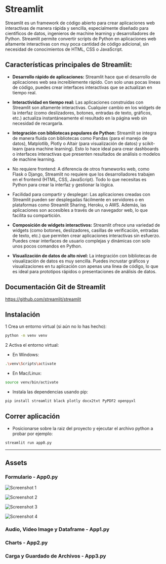 # Streamlit

Streamlit es un framework de código abierto para crear aplicaciones web interactivas de manera rápida y sencilla, especialmente diseñado para científicos de datos, ingenieros de machine learning y desarrolladores de Python. Streamlit permite convertir scripts de Python en aplicaciones web altamente interactivas con muy poca cantidad de código adicional, sin necesidad de conocimientos de HTML, CSS o JavaScript.

## Características principales de Streamlit:

- **Desarrollo rápido de aplicaciones:** Streamlit hace que el desarrollo de aplicaciones web sea increíblemente rápido. Con solo unas pocas líneas de código, puedes crear interfaces interactivas que se actualizan en tiempo real.

- **Interactividad en tiempo real:** Las aplicaciones construidas con Streamlit son altamente interactivas. Cualquier cambio en los widgets de la interfaz (como deslizadores, botones, entradas de texto, gráficos, etc.) actualiza instantáneamente el resultado en la página web sin necesidad de recargarla.

- **Integración con bibliotecas populares de Python:** Streamlit se integra de manera fluida con bibliotecas como Pandas (para el manejo de datos), Matplotlib, Plotly o Altair (para visualización de datos) y scikit-learn (para machine learning). Esto lo hace ideal para crear dashboards o interfaces interactivas que presenten resultados de análisis o modelos de machine learning.

- No requiere frontend: A diferencia de otros frameworks web, como Flask o Django, Streamlit no requiere que los desarrolladores trabajen en el frontend (HTML, CSS, JavaScript). Todo lo que necesitas es Python para crear la interfaz y gestionar la lógica.

- Facilidad para compartir y desplegar: Las aplicaciones creadas con Streamlit pueden ser desplegadas fácilmente en servidores o en plataformas como Streamlit Sharing, Heroku, o AWS. Además, las aplicaciones son accesibles a través de un navegador web, lo que facilita su compartición.

- **Composición de widgets interactivos:** Streamlit ofrece una variedad de widgets (como botones, deslizadores, casillas de verificación, entradas de texto, etc.) que permiten crear aplicaciones interactivas sin esfuerzo. Puedes crear interfaces de usuario complejas y dinámicas con solo unos pocos comandos en Python.

- **Visualización de datos de alto nivel:** La integración con bibliotecas de visualización de datos es muy sencilla. Puedes incrustar gráficos y visualizaciones en tu aplicación con apenas una línea de código, lo que es ideal para prototipos rápidos o presentaciones de análisis de datos.

## Documentación Git de Streamlit

https://github.com/streamlit/streamlit

## Instalación

1 Crea un entorno virtual (si aún no lo has hecho):

```sh
python -m venv venv
```

2 Activa el entorno virtual:

- En Windows:

```sh
.\venv\Scripts\activate
```

- En Mac/Linux:

```sh
source venv/bin/activate
```

- Instala las dependencias usando pip:

```sh
pip install streamlit black plotly docx2txt PyPDF2 openpyxl
```

## Correr aplicación

- Posicionarse sobre la raiz del proyecto y ejecutar el archivo python a probar por ejemplo:

```sh
streamlit run app0.py
```
*** 

## Assets

### Formulario - App0.py 
![Screenshot 1](https://github.com/klintfox/streamlit_course/blob/main/assets/0-0.PNG?raw=true)

![Screenshot 2](https://github.com/klintfox/streamlit_course/blob/main/assets/0-1.PNG?raw=true)

![Screenshot 3](https://github.com/klintfox/streamlit_course/blob/main/assets/0-2.PNG?raw=true)

![Screenshot 4](https://github.com/klintfox/streamlit_course/blob/main/assets/0-3.PNG?raw=true)

### Audio, Video Image y Dataframe - App1.py 

### Charts - App2.py 

### Carga y Guardado de Archivos - App3.py 